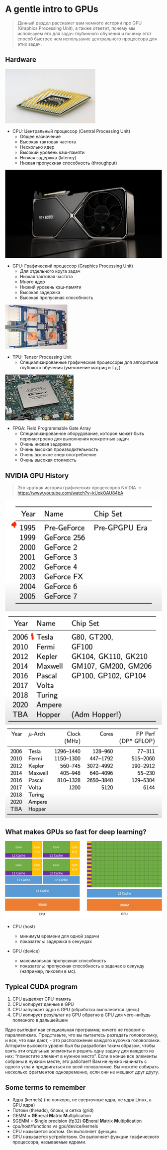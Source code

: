 # A gentle intro to GPUs
> Данный раздел расскажет вам немного истории про GPU (Graphics Processing Unit), а также ответит, почему мы используем его для задач глубинного обучения и почему этот способ быстрее чем использание центрального процессора для этих задач.

## Hardware
![](assets/cpu.png)
- CPU: Центральный процессор (Central Processing Unit) 
    - Общее назначение
    - Высокая тактовая частота
    - Несколько ядер
    - Высокий уровень кэш-памяти
    - Низкая задержка (latency)
    - Низкая пропускная способность (throughput)

![](assets/gpu.png)
- GPU: Графический процессор (Graphics Processing Unit) 
    - Для отдельного круга задач
    - Низкая тактовая частота
    - Много ядер
    - Низкий уровень кэш-памяти
    - Высокая задержка
    - Высокая пропускная способность

![](assets/tpu.png)
- TPU: Tensor Processing Unit 
    - Специализированные графические процессоры для алгоритмов глубокого обучения (умножение матриц и т.д.)

![](assets/fpga.png)
- FPGA: Field Programmable Gate Array 
    - Специализированное оборудование, которое может быть перенастроено для выполнения конкретных задач
    - Очень низкая задержка 
    - Очень высокая производительность
    - Очень высокое энергопотребление
    - Очень высокая стоимость

## NVIDIA GPU History
> Это краткая история графических процессоров NVIDIA -> https://www.youtube.com/watch?v=kUqkOAU84bA

![](assets/history01.png)
![](assets/history02.png)
![](assets/history03.png)

## What makes GPUs so fast for deep learning?
![](assets/cpu-vs-gpu.png)

- CPU (host)
    - минимум времени для одной задачи
    - показатель: задержка в секундах

- GPU (device)
    - максимальная пропускная способность
    - показатель: пропускная способность в задачах в секунду (например, пиксели в мс).

## Typical CUDA program
1. CPU выделяет CPU-память
2. CPU копирует данные в GPU
3. CPU запускает ядро в GPU (обработка выполняется здесь)
4. CPU копирует результат из GPU обратно в CPU для чего-нибудь полезного в дальшейшем

Ядро выглядит как специальная программа; ничего не говорит о параллелизме. Представьте, что вы пытаетесь разгадать головоломку, и все, что вам дают, - это расположение каждого кусочка головоломки. Алгоритм высокого уровня был бы разработан таким образом, чтобы взять эти отдельные элементы и решить одну задачу для каждого из них: “поместите элемент в нужное место”. Если в конце все элементы собраны в нужном месте, это работает! Вам не нужно начинать с одного угла и продвигаться по всей головоломке. Вы можете собирать несколько фрагментов одновременно, если они не мешают друг другу.

## Some terms to remember
- Ядра (kernels) (не попкорн, не сверточные ядра, не ядра Linux, а GPU ядра)
- Потоки (threads), блоки, и сетка (grid)
- GEMM = **GE**neral **M**atrix **M**ultiplication
- SGEMM = **S**ingle precision (fp32) **GE**neral **M**atrix **M**ultiplication
- cpu/host/functions vs gpu/device/kernels
- CPU называется хостом. Он выполняет функции. 
- GPU называется устройством. Он выполняет функции графического процессора, называемые ядрами.



